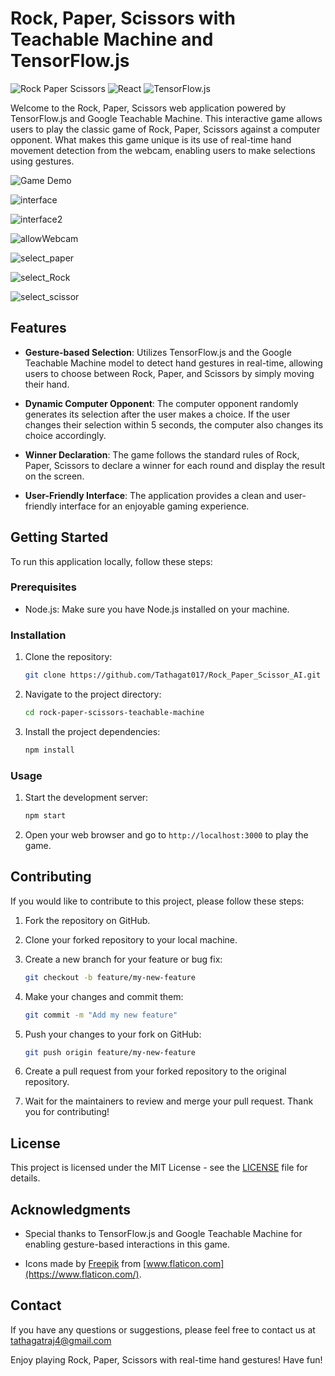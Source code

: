 # Rock, Paper, Scissors with Teachable Machine and TensorFlow.js

![Rock Paper Scissors](https://img.shields.io/badge/Game-Rock%20Paper%20Scissors-brightgreen)
![React](https://img.shields.io/badge/Framework-React-blue)
![TensorFlow.js](https://img.shields.io/badge/Library-TensorFlow.js-orange)

Welcome to the Rock, Paper, Scissors web application powered by TensorFlow.js and Google Teachable Machine. This interactive game allows users to play the classic game of Rock, Paper, Scissors against a computer opponent. What makes this game unique is its use of real-time hand movement detection from the webcam, enabling users to make selections using gestures.

![Game Demo](demo.gif)


![interface](https://github.com/Tathagat017/Rock_Paper_Scissor_AI/assets/114250830/7e0bfd3c-674c-4f89-99c4-34be871ecd89)

![interface2](https://github.com/Tathagat017/Rock_Paper_Scissor_AI/assets/114250830/3c218982-10dd-4c23-994c-8018bec1c4ee)

![allowWebcam](https://github.com/Tathagat017/Rock_Paper_Scissor_AI/assets/114250830/00b839d5-4fc7-4200-bc79-e9bad798dc30)

![select_paper](https://github.com/Tathagat017/Rock_Paper_Scissor_AI/assets/114250830/4d4a5a7a-14fd-4180-92dc-cf1cafe7ca2c)

![select_Rock](https://github.com/Tathagat017/Rock_Paper_Scissor_AI/assets/114250830/1efe9f2d-ec0b-4de6-b436-cfad82385eca)

![select_scissor](https://github.com/Tathagat017/Rock_Paper_Scissor_AI/assets/114250830/f1909d7a-b547-47f2-b301-0a660fc01ea2)


## Features

- **Gesture-based Selection**: Utilizes TensorFlow.js and the Google Teachable Machine model to detect hand gestures in real-time, allowing users to choose between Rock, Paper, and Scissors by simply moving their hand.

- **Dynamic Computer Opponent**: The computer opponent randomly generates its selection after the user makes a choice. If the user changes their selection within 5 seconds, the computer also changes its choice accordingly.

- **Winner Declaration**: The game follows the standard rules of Rock, Paper, Scissors to declare a winner for each round and display the result on the screen.

- **User-Friendly Interface**: The application provides a clean and user-friendly interface for an enjoyable gaming experience.

## Getting Started

To run this application locally, follow these steps:

### Prerequisites

- Node.js: Make sure you have Node.js installed on your machine.

### Installation

1. Clone the repository:

   ```bash
   git clone https://github.com/Tathagat017/Rock_Paper_Scissor_AI.git
   ```

2. Navigate to the project directory:

   ```bash
   cd rock-paper-scissors-teachable-machine
   ```

3. Install the project dependencies:

   ```bash
   npm install
   ```

### Usage

1. Start the development server:

   ```bash
   npm start
   ```

2. Open your web browser and go to `http://localhost:3000` to play the game.

## Contributing

If you would like to contribute to this project, please follow these steps:

1. Fork the repository on GitHub.

2. Clone your forked repository to your local machine.

3. Create a new branch for your feature or bug fix:

   ```bash
   git checkout -b feature/my-new-feature
   ```

4. Make your changes and commit them:

   ```bash
   git commit -m "Add my new feature"
   ```

5. Push your changes to your fork on GitHub:

   ```bash
   git push origin feature/my-new-feature
   ```

6. Create a pull request from your forked repository to the original repository.

7. Wait for the maintainers to review and merge your pull request. Thank you for contributing!

## License

This project is licensed under the MIT License - see the [LICENSE](LICENSE) file for details.

## Acknowledgments

- Special thanks to TensorFlow.js and Google Teachable Machine for enabling gesture-based interactions in this game.

- Icons made by [Freepik](https://www.freepik.com) from [www.flaticon.com](https://www.flaticon.com/).

## Contact

If you have any questions or suggestions, please feel free to contact us at tathagatraj4@gmail.com

Enjoy playing Rock, Paper, Scissors with real-time hand gestures! Have fun!

